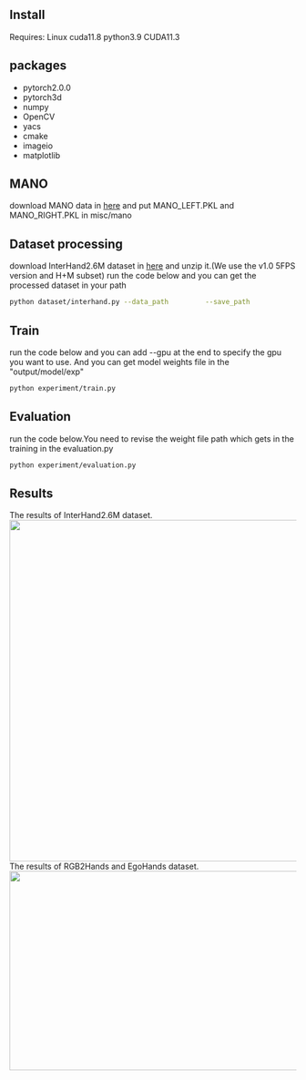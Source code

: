 ## Install
Requires: Linux cuda11.8 python3.9 CUDA11.3

## packages
- pytorch2.0.0
- pytorch3d
- numpy
- OpenCV
- yacs
- cmake
- imageio
- matplotlib

## MANO
download MANO data in [here](https://mano.is.tue.mpg.de/) and put MANO_LEFT.PKL and MANO_RIGHT.PKL in misc/mano

## Dataset processing
download InterHand2.6M dataset in [here](https://mks0601.github.io/InterHand2.6M/) and unzip it.(We use the v1.0 5FPS version and H+M subset)
run the code below and you can get the processed dataset in your path
```bash
python dataset/interhand.py --data_path         --save_path
```
## Train
run the code below and you can add --gpu at the end to specify the gpu you want to use. And you can get model weights file in the "output/model/exp"
```bash
python experiment/train.py
```
## Evaluation
run the code below.You need to revise the weight file path which gets in the training in the evaluation.py
```bash
python experiment/evaluation.py
```
## Results
The results of InterHand2.6M dataset.
<img src="https://github.com/zjhnightnight/hand/blob/main/1.png" width="600" height="600" /><br/>
The results of RGB2Hands and EgoHands dataset.
<img src="https://github.com/zjhnightnight/hand/blob/main/2.png" width="600" height="350" /><br/>
